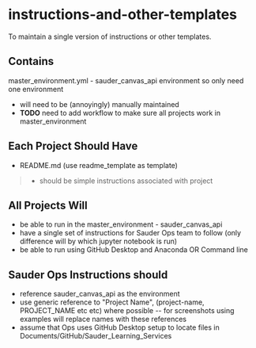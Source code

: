 # instructions-and-other-templates
To maintain a single version of instructions or other templates.

## Contains
master_environment.yml - sauder_canvas_api environment so only need one environment
- will need to be (annoyingly) manually maintained
- **TODO** need to add workflow to make sure all projects work in master_environment

## Each Project Should Have
- README.md (use readme_template as template)
> - should be simple instructions associated with project

## All Projects Will
- be able to run in the master_environment - sauder_canvas_api
- have a single set of instructions for Sauder Ops team to follow (only difference will by which jupyter notebook is run) 
- be able to run using GitHub Desktop and Anaconda OR Command line

## Sauder Ops Instructions should
- reference sauder_canvas_api as the environment
- use generic reference to "Project Name", (project-name, PROJECT_NAME etc etc) where possible
-- for screenshots using examples will replace names with these references
- assume that Ops uses GitHub Desktop setup to locate files in Documents/GitHub/Sauder_Learning_Services

